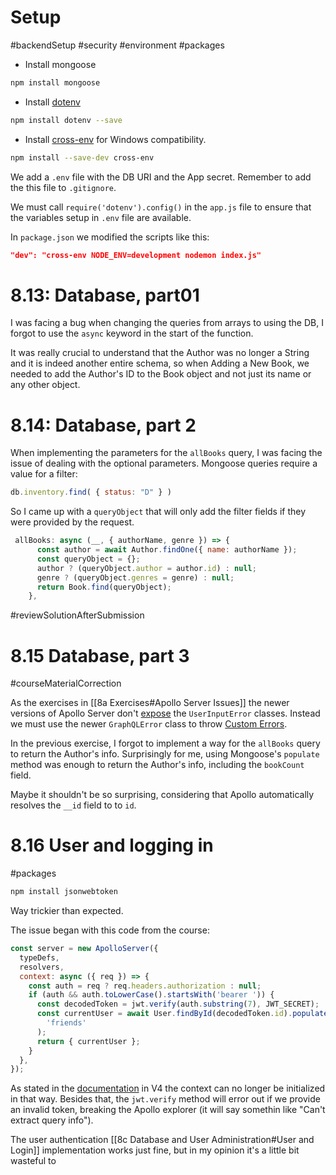 # Setup
#backendSetup #security #environment #packages

- Install mongoose
``` bash
npm install mongoose
```

- Install [dotenv](https://github.com/motdotla/dotenv)
```bash
npm install dotenv --save
```

- Install [cross-env](https://www.npmjs.com/package/cross-env) for Windows compatibility.

```bash
npm install --save-dev cross-env
```

We add a `.env` file with the DB URI and the App secret. Remember to add the this file to `.gitignore`.

We must call `require('dotenv').config()` in the `app.js` file to ensure that the variables setup in `.env` file are available.

In `package.json` we modified the scripts like this:

```json
"dev": "cross-env NODE_ENV=development nodemon index.js"
```


# 8.13: Database, part01

I was facing a bug when changing the queries from arrays to using the DB, I forgot to use the `async` keyword in the start of the function.

It was really crucial to understand that the Author was no longer a String and it is indeed another entire schema, so when Adding a New Book, we needed to add the Author's ID to the Book object and not just its name or  any other object.

# 8.14: Database, part 2

When implementing the parameters for the `allBooks` query,  I was facing the issue of dealing with the optional parameters. Mongoose queries require a value for a filter:

```js
db.inventory.find( { status: "D" } )
```

So I came up with a `queryObject` that will only add the filter fields if they were provided by the request.

```js
 allBooks: async (__, { authorName, genre }) => {
      const author = await Author.findOne({ name: authorName });
      const queryObject = {};
      author ? (queryObject.author = author.id) : null;
      genre ? (queryObject.genres = genre) : null;
      return Book.find(queryObject);
    },
```

#reviewSolutionAfterSubmission 

# 8.15 Database, part 3

#courseMaterialCorrection 

As the exercises in [[8a Exercises#Apollo Server Issues]] the newer versions of Apollo Server don't [expose](https://www.apollographql.com/docs/apollo-server/migration#built-in-error-classes) the `UserInputError` classes. Instead we must use the newer `GraphQLError` class to throw [Custom Errors](https://www.apollographql.com/docs/apollo-server/data/errors/#custom-errors). 

In the previous exercise, I forgot to implement a way for the `allBooks` query to return the Author's info. Surprisingly for me, using Mongoose's `populate` method was enough to return the Author's info, including the `bookCount` field.

Maybe it shouldn't be so surprising, considering that Apollo automatically resolves the `__id` field to to `id`.

# 8.16 User and logging in

#packages 

```bash
npm install jsonwebtoken
```

Way trickier than expected.

The issue began with this code from the course:

```js
const server = new ApolloServer({
  typeDefs,
  resolvers,
  context: async ({ req }) => {
    const auth = req ? req.headers.authorization : null;
    if (auth && auth.toLowerCase().startsWith('bearer ')) {
      const decodedToken = jwt.verify(auth.substring(7), JWT_SECRET);
      const currentUser = await User.findById(decodedToken.id).populate(
        'friends'
      );
      return { currentUser };
    }
  },
});
```

As stated in the [documentation](https://www.apollographql.com/docs/apollo-server/migration/#context-initialization-function) in V4 the context can no longer be initialized in that way. Besides that, the `jwt.verify` method will error out if we provide an invalid token, breaking the Apollo explorer (it will say somethin like "Can't extract query info").

The user authentication [[8c Database and User Administration#User and Login]] implementation works just fine, but in my opinion it's a little bit wasteful to 